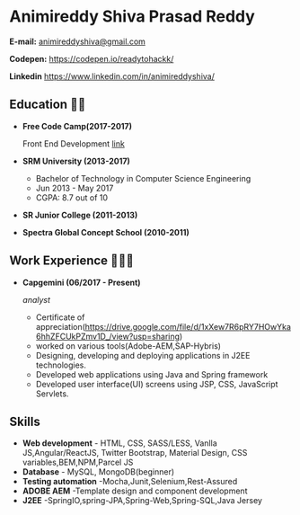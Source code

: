 # Animireddy Shiva Prasad Reddy

**E-mail:** animireddyshiva@gmail.com 

**Codepen:** https://codepen.io/readytohackk/ 

**Linkedin** https://www.linkedin.com/in/animireddyshiva/

## Education 👨‍🎓

* **Free Code Camp(2017-2017)**

  Front End Development [link](https://www.freecodecamp.org/waystogo/front-end-certification) 

* **SRM University (2013-2017)**

  * Bachelor of Technology in Computer Science Engineering 
  * Jun 2013 - May 2017
  * CGPA: 8.7 out of 10

* **SR Junior College (2011-2013)**
* **Spectra Global Concept School (2010-2011)**

## Work Experience 👨🏻‍💻

* **Capgemini (06/2017 - Present)**

    *analyst*

    * Certificate of appreciation(https://drive.google.com/file/d/1xXew7R6pRY7HOwYka6hhZFCUkPZmv1D_/view?usp=sharing)
    * worked on various tools(Adobe-AEM,SAP-Hybris)
    * Designing, developing and deploying applications in J2EE technologies.
    * Developed web applications using Java and Spring framework
    * Developed user interface(UI) screens using JSP, CSS, JavaScript Servlets.



## Skills

* **Web development** - HTML, CSS, SASS/LESS, Vanlla JS,Angular/ReactJS, Twitter Bootstrap, Material Design, CSS variables,BEM,NPM,Parcel JS 
* **Database** - MySQL, MongoDB(beginner)
* **Testing automation** -Mocha,Junit,Selenium,Rest-Assured
* **ADOBE AEM** -Template design and component development
* **J2EE** -SpringIO,spring-JPA,Spring-Web,Spring-SQL,Java Jersey